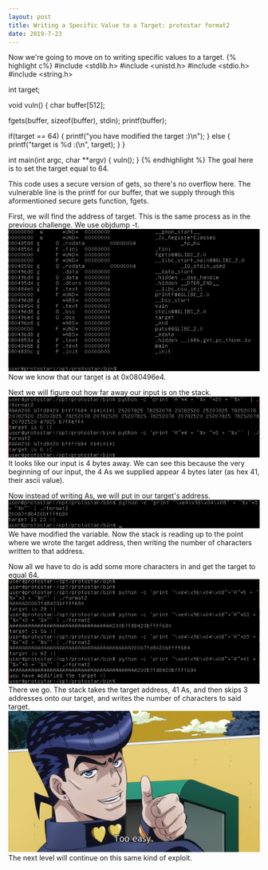 ```yaml
---
layout: post
title: Writing a Specific Value to a Target: protostar format2
date: 2019-7-23
---
```

Now we're going to move on to writing specific values to a target. 
{% highlight c%}
#include <stdlib.h>
#include <unistd.h>
#include <stdio.h>
#include <string.h>

int target;

void vuln()
{
  char buffer[512];

  fgets(buffer, sizeof(buffer), stdin);
  printf(buffer);
  
  if(target == 64) {
      printf("you have modified the target :)\n");
  } else {
      printf("target is %d :(\n", target);
  }
}

int main(int argc, char **argv)
{
  vuln();
}
{% endhighlight %}
The goal here is to set the target equal to 64. 

This code uses a secure version of gets, so there's no overflow here. 
The vulnerable line is the printf for our buffer, that we supply through this aformentioned secure gets function, fgets.

First, we will find the address of target. This is the same process as in the previous challenge. We use objdump -t.
![format2-1](/assets/format2-1.png)
Now we know that our target is at 0x080496e4.

Next we will figure out how far away our input is on the stack. 
![format2-2](/assets/format2-2.png)
It looks like our input is 4 bytes away. We can see this because the very beginning of our input, the 4 As we supplied appear 4 bytes later (as hex 41, their ascii value).

Now instead of writing As, we will put in our target's address.
![format2-3](/assets/format2-3.png)
We have modified the variable. Now the stack is reading up to the point where we wrote the target address, then writing the number of characters written to that address. 

Now all we have to do is add some more characters in and get the target to equal 64. 
![format2-4](/assets/format2-4.png)
There we go. The stack takes the target address, 41 As, and then skips 3 addresses onto our target, and writes the number of characters to said target. 
![format2-5](/assets/format2-5.png)
The next level will continue on this same kind of exploit.